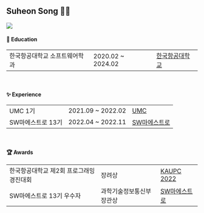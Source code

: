 <h2>Suheon Song 🧑‍💻</h2> <a href="https://hits.seeyoufarm.com"><img src="https://hits.seeyoufarm.com/api/count/incr/badge.svg?url=https%3A%2F%2Fgithub.com%2Fsuheoon&count_bg=%23FF8A3D&title_bg=%23666666&icon=&icon_color=%23E7E7E7&title=VISIT&edge_flat=false"/></a>
<br>
<h4>📖 Education</h4>
<table>
<tr>
    <td>한국항공대학교 소프트웨어학과</td>
    <td>2020.02 ~ 2024.02</td>
    <td><a href="http://www.hangkong.ac.kr/web/index.do">한국항공대학교</a></td>
</tr>
</table>  
<br>
<h4>✨ Experience</h4>
<table>
<tr>
    <td>UMC 1기</td>
    <td>2021.09 ~ 2022.02</td>
    <td><a href="https://www.makeus.in/umc">UMC</a></td>
</tr>
<tr>
    <td>SW마에스트로 13기</td>
    <td>2022.04 ~ 2022.11</td>
    <td><a href="https://www.swmaestro.org/sw/main/main.do">SW마에스트로</a></td>
</tr>
</table>  
<br>
<h4>🏆 Awards</h4>
<table>
<tr>
    <td>한국항공대학교 제2회 프로그래밍 경진대회</td>
    <td>장려상</td>
    <td><a href="https://kaupc2022.com/">KAUPC 2022</a></td>
</tr>
<tr>
    <td>SW마에스트로 13기 우수자</td>
    <td>과학기술정보통신부 장관상</td>
    <td><a href="https://www.swmaestro.org/sw/main/main.do">SW마에스트로</a></td>
</tr>
</table>
